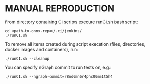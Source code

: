 # MANUAL REPRODUCTION
From directory containing CI scripts execute runCI.sh bash script:

```
cd <path-to-onnx-repo>/.ci/jenkins/
./runCI.sh
```

To remove all items created during script execution (files, directories, docker images and containers), run:

```
./runCI.sh --cleanup
```

You can specify nGraph commit to run tests on, e.g.:

```
./runCI.sh --ngraph-commit=r8nd0mn6r4phc00mm1t5h4
 
```

